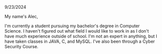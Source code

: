 9/23/2024

My name's Alec,

I'm currently a student pursuing my bachelor's degree in Computer Science.
I haven't figured out what field I would like to work in as I don't have much experience outside of school.
I'm not an expert in anything, but I have taken classes in JAVA, C, and MySQL. I've also been through a Cyber Security Course.
